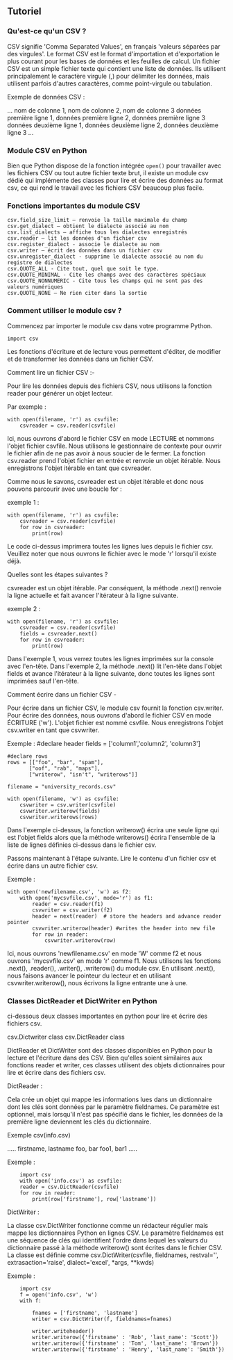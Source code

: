 Tutoriel
--------

### Qu'est-ce qu'un CSV ?
CSV signifie 'Comma Separated Values', en français 'valeurs séparées par des virgules'. Le format CSV est le format d'importation et d'exportation le plus courant pour les bases de données et les feuilles de calcul. Un fichier CSV est un simple fichier texte qui contient une liste de données. Ils utilisent principalement le caractère virgule (,) pour délimiter les données, mais utilisent parfois d'autres caractères, comme point-virgule ou tabulation.

Exemple de données CSV :

...
nom de colonne 1, nom de colonne 2, nom de colonne 3
données première ligne 1, données première ligne 2, données première ligne 3
données deuxième ligne 1, données deuxième ligne 2, données deuxième ligne 3
...

### Module CSV en Python
Bien que Python dispose de la fonction intégrée `open()` pour travailler avec les fichiers CSV ou tout autre fichier texte brut, il existe un module csv dédié qui implémente des classes pour lire et écrire des données au format csv, ce qui rend le travail avec les fichiers CSV beaucoup plus facile.

### Fonctions importantes du module CSV

    csv.field_size_limit – renvoie la taille maximale du champ
    csv.get_dialect – obtient le dialecte associé au nom
    csv.list_dialects – affiche tous les dialectes enregistrés
    csv.reader – lit les données d'un fichier csv
    csv.register_dialect - associe le dialecte au nom
    csv.writer – écrit des données dans un fichier csv
    csv.unregister_dialect - supprime le dialecte associé au nom du registre de dialectes
    csv.QUOTE_ALL - Cite tout, quel que soit le type.
    csv.QUOTE_MINIMAL - Cite les champs avec des caractères spéciaux
    csv.QUOTE_NONNUMERIC - Cite tous les champs qui ne sont pas des valeurs numériques
    csv.QUOTE_NONE – Ne rien citer dans la sortie

### Comment utiliser le module csv ?
Commencez par importer le module csv dans votre programme Python.

    import csv

Les fonctions d'écriture et de lecture vous permettent d'éditer, de modifier et de transformer les données dans un fichier CSV.

Comment lire un fichier CSV :-

Pour lire les données depuis des fichiers CSV, nous utilisons la fonction reader pour générer un objet lecteur.

Par exemple :

    with open(filename, 'r') as csvfile:
        csvreader = csv.reader(csvfile)

Ici, nous ouvrons d'abord le fichier CSV en mode LECTURE et nommons l'objet fichier csvfile. Nous utilisons le gestionnaire de contexte pour ouvrir le fichier afin de ne pas avoir à nous soucier de le fermer. La fonction csv.reader prend l'objet fichier en entrée et renvoie un objet itérable. Nous enregistrons l'objet itérable en tant que csvreader.

Comme nous le savons, csvreader est un objet itérable et donc nous pouvons parcourir avec une boucle for :

exemple 1 :

    with open(filename, 'r') as csvfile:
        csvreader = csv.reader(csvfile)
        for row in csvreader:
            print(row)

Le code ci-dessus imprimera toutes les lignes lues depuis le fichier csv. Veuillez noter que nous ouvrons le fichier avec le mode 'r' lorsqu'il existe déjà.

Quelles sont les étapes suivantes ?

csvreader est un objet itérable. Par conséquent, la méthode .next() renvoie la ligne actuelle et fait avancer l'itérateur à la ligne suivante.

exemple 2 :

    with open(filename, 'r') as csvfile:
        csvreader = csv.reader(csvfile)
        fields = csvreader.next() 
        for row in csvreader:
            print(row)

Dans l'exemple 1, vous verrez toutes les lignes imprimées sur la console avec l'en-tête. Dans l'exemple 2, la méthode .next() lit l'en-tête dans l'objet fields et avance l'itérateur à la ligne suivante, donc toutes les lignes sont imprimées sauf l'en-tête.

Comment écrire dans un fichier CSV -

Pour écrire dans un fichier CSV, le module csv fournit la fonction csv.writer. Pour écrire des données, nous ouvrons d'abord le fichier CSV en mode ÉCRITURE ('w'). L'objet fichier est nommé csvfile. Nous enregistrons l'objet csv.writer en tant que csvwriter.

Exemple :
    #declare header
    fields = ['column1','column2', 'column3']

    #declare rows
    rows = [["foo", "bar", "spam"],
           ["oof", "rab", "maps"],
           ["writerow", "isn't", "writerows"]]

    filename = "university_records.csv"
    
    with open(filename, 'w') as csvfile:
        csvwriter = csv.writer(csvfile)
        csvwriter.writerow(fields)
        csvwriter.writerows(rows)

Dans l'exemple ci-dessus, la fonction writerow() écrira une seule ligne qui est l'objet fields alors que la méthode writerows() écrira l'ensemble de la liste de lignes définies ci-dessus dans le fichier csv.

Passons maintenant à l'étape suivante. Lire le contenu d'un fichier csv et écrire dans un autre fichier csv.

Exemple :

    with open('newfilename.csv', 'w') as f2:
        with open('mycsvfile.csv', mode='r') as f1:
            reader = csv.reader(f1)
            csvwriter = csv.writer(f2)
            header = next(reader)  # store the headers and advance reader pointer
            csvwriter.writerow(header) #writes the header into new file
            for row in reader:
                csvwriter.writerow(row)

Ici, nous ouvrons 'newfilename.csv' en mode 'W' comme f2 et nous ouvrons 'mycsvfile.csv' en mode 'r' comme f1. Nous utilisons les fonctions .next(), .reader(), .writer(), .writerow() du module csv. En utilisant .next(), nous faisons avancer le pointeur du lecteur et en utilisant csvwriter.writerow(), nous écrivons la ligne entrante une à une.

### Classes DictReader et DictWriter en Python

ci-dessous deux classes importantes en python pour lire et écrire des fichiers csv.

csv.Dictwriter class
csv.DictReader class

DictReader et DictWriter sont des classes disponibles en Python pour la lecture et l'écriture dans des CSV. Bien qu'elles soient similaires aux fonctions reader et writer, ces classes utilisent des objets dictionnaires pour lire et écrire dans des fichiers csv.

DictReader :

Cela crée un objet qui mappe les informations lues dans un dictionnaire dont les clés sont données par le paramètre fieldnames. Ce paramètre est optionnel, mais lorsqu'il n'est pas spécifié dans le fichier, les données de la première ligne deviennent les clés du dictionnaire.

Exemple csv(info.csv)

.....
firstname, lastname
foo, bar
foo1, bar1
.....

Exemple :

        import csv
        with open('info.csv') as csvfile:
        reader = csv.DictReader(csvfile)
        for row in reader:
            print(row['firstname'], row['lastname'])

DictWriter :

La classe csv.DictWriter fonctionne comme un rédacteur régulier mais mappe les dictionnaires Python en lignes CSV. Le paramètre fieldnames est une séquence de clés qui identifient l'ordre dans lequel les valeurs du dictionnaire passé à la méthode writerow() sont écrites dans le fichier CSV. La classe est définie comme csv.DictWriter(csvfile, fieldnames, restval='', extrasaction='raise', dialect='excel', *args, **kwds)

Exemple :

        import csv
        f = open('info.csv', 'w')
        with f:
            
            fnames = ['firstname', 'lastname']
            writer = csv.DictWriter(f, fieldnames=fnames)    

            writer.writeheader()
            writer.writerow({'firstname' : 'Rob', 'last_name': 'Scott'})
            writer.writerow({'firstname' : 'Tom', 'last_name': 'Brown'})
            writer.writerow({'firstname' : 'Henry', 'last_name': 'Smith'})

